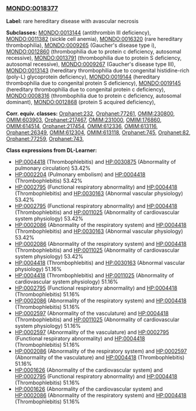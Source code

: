 
### [MONDO:0018377](http://purl.obolibrary.org/obo/MONDO_0018377)
**Label:** rare hereditary disease with avascular necrosis

**Subclasses:** [MONDO:0013144](http://purl.obolibrary.org/obo/MONDO_0013144) (antithrombin III deficiency), [MONDO:0011382](http://purl.obolibrary.org/obo/MONDO_0011382) (sickle cell anemia), [MONDO:0016320](http://purl.obolibrary.org/obo/MONDO_0016320) (rare hereditary thrombophilia), [MONDO:0009265](http://purl.obolibrary.org/obo/MONDO_0009265) (Gaucher's disease type i), [MONDO:0012860](http://purl.obolibrary.org/obo/MONDO_0012860) (thrombophilia due to protein c deficiency, autosomal recessive), [MONDO:0013791](http://purl.obolibrary.org/obo/MONDO_0013791) (thrombophilia due to protein S deficiency, autosomal recessive), [MONDO:0009267](http://purl.obolibrary.org/obo/MONDO_0009267) (Gaucher's disease type III), [MONDO:0013143](http://purl.obolibrary.org/obo/MONDO_0013143) (hereditary thrombophilia due to congenital histidine-rich (poly-L) glycoprotein deficiency), [MONDO:0019144](http://purl.obolibrary.org/obo/MONDO_0019144) (hereditary thrombophilia due to congenital protein S deficiency), [MONDO:0019145](http://purl.obolibrary.org/obo/MONDO_0019145) (hereditary thrombophilia due to congenital protein c deficiency), [MONDO:0008316](http://purl.obolibrary.org/obo/MONDO_0008316) (thrombophilia due to protein c deficiency, autosomal dominant), [MONDO:0012868](http://purl.obolibrary.org/obo/MONDO_0012868) (protein S acquired deficiency), 

**Corr. equiv. classes:** [Orphanet:232](http://www.orpha.net/ORDO/Orphanet_232), [Orphanet:77261](http://www.orpha.net/ORDO/Orphanet_77261), [OMIM:230800](http://purl.obolibrary.org/obo/OMIM_230800), [OMIM:603903](http://purl.obolibrary.org/obo/OMIM_603903), [Orphanet:217467](http://www.orpha.net/ORDO/Orphanet_217467), [OMIM:231000](http://purl.obolibrary.org/obo/OMIM_231000), [OMIM:176860](http://purl.obolibrary.org/obo/OMIM_176860), [OMIM:614514](http://purl.obolibrary.org/obo/OMIM_614514), [Orphanet:217454](http://www.orpha.net/ORDO/Orphanet_217454), [OMIM:612336](http://purl.obolibrary.org/obo/OMIM_612336), [OMIM:613116](http://purl.obolibrary.org/obo/OMIM_613116), [Orphanet:26349](http://www.orpha.net/ORDO/Orphanet_26349), [OMIM:612304](http://purl.obolibrary.org/obo/OMIM_612304), [OMIM:613118](http://purl.obolibrary.org/obo/OMIM_613118), [Orphanet:745](http://www.orpha.net/ORDO/Orphanet_745), [Orphanet:82](http://www.orpha.net/ORDO/Orphanet_82), [Orphanet:77259](http://www.orpha.net/ORDO/Orphanet_77259), [Orphanet:743](http://www.orpha.net/ORDO/Orphanet_743), 

**Class expressions from DL-Learner:**

- [HP:0004418](http://purl.obolibrary.org/obo/HP_0004418) (Thrombophlebitis) and [HP:0030875](http://purl.obolibrary.org/obo/HP_0030875) (Abnormality of pulmonary circulation) 53.42%
- [HP:0002204](http://purl.obolibrary.org/obo/HP_0002204) (Pulmonary embolism) and [HP:0004418](http://purl.obolibrary.org/obo/HP_0004418) (Thrombophlebitis) 53.42%
- [HP:0002795](http://purl.obolibrary.org/obo/HP_0002795) (Functional respiratory abnormality) and [HP:0004418](http://purl.obolibrary.org/obo/HP_0004418) (Thrombophlebitis) and [HP:0030163](http://purl.obolibrary.org/obo/HP_0030163) (Abnormal vascular physiology) 53.42%
- [HP:0002795](http://purl.obolibrary.org/obo/HP_0002795) (Functional respiratory abnormality) and [HP:0004418](http://purl.obolibrary.org/obo/HP_0004418) (Thrombophlebitis) and [HP:0011025](http://purl.obolibrary.org/obo/HP_0011025) (Abnormality of cardiovascular system physiology) 53.42%
- [HP:0002086](http://purl.obolibrary.org/obo/HP_0002086) (Abnormality of the respiratory system) and [HP:0004418](http://purl.obolibrary.org/obo/HP_0004418) (Thrombophlebitis) and [HP:0030163](http://purl.obolibrary.org/obo/HP_0030163) (Abnormal vascular physiology) 53.42%
- [HP:0002086](http://purl.obolibrary.org/obo/HP_0002086) (Abnormality of the respiratory system) and [HP:0004418](http://purl.obolibrary.org/obo/HP_0004418) (Thrombophlebitis) and [HP:0011025](http://purl.obolibrary.org/obo/HP_0011025) (Abnormality of cardiovascular system physiology) 53.42%
- [HP:0004418](http://purl.obolibrary.org/obo/HP_0004418) (Thrombophlebitis) and [HP:0030163](http://purl.obolibrary.org/obo/HP_0030163) (Abnormal vascular physiology) 51.16%
- [HP:0004418](http://purl.obolibrary.org/obo/HP_0004418) (Thrombophlebitis) and [HP:0011025](http://purl.obolibrary.org/obo/HP_0011025) (Abnormality of cardiovascular system physiology) 51.16%
- [HP:0002795](http://purl.obolibrary.org/obo/HP_0002795) (Functional respiratory abnormality) and [HP:0004418](http://purl.obolibrary.org/obo/HP_0004418) (Thrombophlebitis) 51.16%
- [HP:0002086](http://purl.obolibrary.org/obo/HP_0002086) (Abnormality of the respiratory system) and [HP:0004418](http://purl.obolibrary.org/obo/HP_0004418) (Thrombophlebitis) 51.16%
- [HP:0002597](http://purl.obolibrary.org/obo/HP_0002597) (Abnormality of the vasculature) and [HP:0004418](http://purl.obolibrary.org/obo/HP_0004418) (Thrombophlebitis) and [HP:0011025](http://purl.obolibrary.org/obo/HP_0011025) (Abnormality of cardiovascular system physiology) 51.16%
- [HP:0002597](http://purl.obolibrary.org/obo/HP_0002597) (Abnormality of the vasculature) and [HP:0002795](http://purl.obolibrary.org/obo/HP_0002795) (Functional respiratory abnormality) and [HP:0004418](http://purl.obolibrary.org/obo/HP_0004418) (Thrombophlebitis) 51.16%
- [HP:0002086](http://purl.obolibrary.org/obo/HP_0002086) (Abnormality of the respiratory system) and [HP:0002597](http://purl.obolibrary.org/obo/HP_0002597) (Abnormality of the vasculature) and [HP:0004418](http://purl.obolibrary.org/obo/HP_0004418) (Thrombophlebitis) 51.16%
- [HP:0001626](http://purl.obolibrary.org/obo/HP_0001626) (Abnormality of the cardiovascular system) and [HP:0002795](http://purl.obolibrary.org/obo/HP_0002795) (Functional respiratory abnormality) and [HP:0004418](http://purl.obolibrary.org/obo/HP_0004418) (Thrombophlebitis) 51.16%
- [HP:0001626](http://purl.obolibrary.org/obo/HP_0001626) (Abnormality of the cardiovascular system) and [HP:0002086](http://purl.obolibrary.org/obo/HP_0002086) (Abnormality of the respiratory system) and [HP:0004418](http://purl.obolibrary.org/obo/HP_0004418) (Thrombophlebitis) 51.16%


